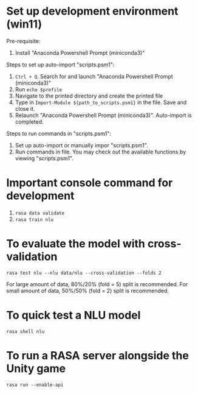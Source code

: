 # Set up development environment (win11)

Pre-requisite:
1. Install "Anaconda Powershell Prompt (miniconda3)"

Steps to set up auto-import "scripts.psm1":
1. `Ctrl + Q`. Search for and launch "Anaconda Powershell Prompt (miniconda3)"
2. Run `echo $profile` 
3. Navigate to the printed directory and create the printed file
4. Type in `Import-Module ${path_to_scripts.psm1}` in the file. Save and close it.
5. Relaunch "Anaconda Powershell Prompt (miniconda3)". Auto-import is completed.

Steps to run commands in "scripts.psm1":
1. Set up auto-import or manually impor "scripts.psm1".
2. Run commands in file. You may check out the available functions by viewing "scripts.psm1".

# Important console command for development

1. `rasa data validate`
2. `rasa train nlu`

# To evaluate the model with cross-validation

`rasa test nlu --nlu data/nlu --cross-validation --folds 2`

For large amount of data, 80%/20% (fold = 5) split is recommended. 
For small amount of data, 50%/50% (fold = 2) split is recommended.

# To quick test a NLU model

`rasa shell nlu`

# To run a RASA server alongside the Unity game

`rasa run --enable-api`